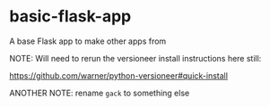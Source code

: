# basic-flask-app
A base Flask app to make other apps from

NOTE: Will need to rerun the versioneer install instructions here still:

https://github.com/warner/python-versioneer#quick-install

ANOTHER NOTE: rename `gack` to something else
